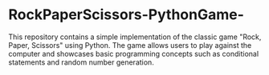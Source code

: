 # RockPaperScissors-PythonGame-
This repository contains a simple implementation of the classic game "Rock, Paper, Scissors" using Python. The game allows users to play against the computer and showcases basic programming concepts such as conditional statements and random number generation.
